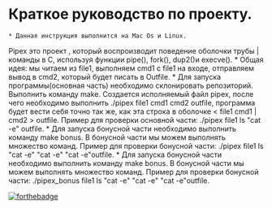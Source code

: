 # Краткое руководство по проекту.

	* Данная инструкция выполнится на Mac Os и Linux.
Pipex это проект , который воспроизводит поведение оболочки трубы |команды в C, используя функции pipe(), fork(), dup2()и execve().
	* Общая идея: мы читаем из file1, выполняем cmd1 с file1 на входе, отправляем вывод в cmd2, который будет писать в
Outfile.
	* Для запуска программы(основная часть) необходимо склонировать репозиторий. Выполнить команду make.
Создается исполняемый файл pipex, после чего необходимо выполнить ./pipex file1 cmd1 cmd2 outfile, программа будет вести себя точно так же, как эта строка в оболочке < file1 cmd1 | cmd2 > outfile.
Пример для проверки основной части: ./pipex file1 ls "cat -e" outfile.
	* Для запуска бонусной части необходимо выполнить команду make bonus. В бонусной части мы можем выполнять множество команд.
Пример для проверки бонусной части: ./pipex file1 ls "cat -e" "cat -e" "cat -e"outfile.
	* Для запуска бонусной части необходимо выполнить команду make bonus. В бонусной части мы можем выполнять множество команд.
Пример для проверки бонусной части: ./pipex_bonus file1 ls "cat -e" "cat -e" "cat -e"outfile.

[![forthebadge](https://forthebadge.com/images/badges/made-with-c.svg)](https://forthebadge.com)
